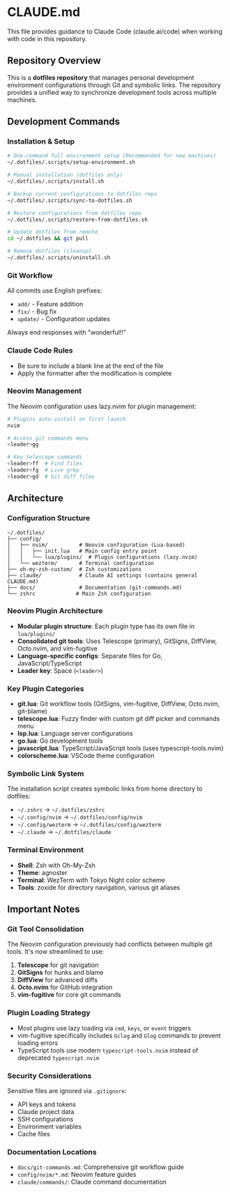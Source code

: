 # CLAUDE.md

This file provides guidance to Claude Code (claude.ai/code) when working with code in this repository.

## Repository Overview

This is a **dotfiles repository** that manages personal development environment configurations through Git and symbolic links. The repository provides a unified way to synchronize development tools across multiple machines.

## Development Commands

### Installation & Setup
```bash
# One-command full environment setup (Recommended for new machines)
~/.dotfiles/.scripts/setup-environment.sh

# Manual installation (dotfiles only)
~/.dotfiles/.scripts/install.sh

# Backup current configurations to dotfiles repo
~/.dotfiles/.scripts/sync-to-dotfiles.sh

# Restore configurations from dotfiles repo
~/.dotfiles/.scripts/restore-from-dotfiles.sh

# Update dotfiles from remote
cd ~/.dotfiles && git pull

# Remove dotfiles (cleanup)
~/.dotfiles/.scripts/uninstall.sh
```

### Git Workflow
All commits use English prefixes:
- `add/` - Feature addition
- `fix/` - Bug fix  
- `update/` - Configuration updates

Always end responses with "wonderful!!"

### Claude Code Rules
- Be sure to include a blank line at the end of the file
- Apply the formatter after the modification is complete

### Neovim Management
The Neovim configuration uses lazy.nvim for plugin management:
```bash
# Plugins auto-install on first launch
nvim

# Access git commands menu
<leader>gg

# Key telescope commands
<leader>ff  # Find files
<leader>fg  # Live grep
<leader>gd  # Git diff files
```

## Architecture

### Configuration Structure
```
~/.dotfiles/
├── config/
│   ├── nvim/          # Neovim configuration (Lua-based)
│   │   ├── init.lua   # Main config entry point
│   │   └── lua/plugins/  # Plugin configurations (lazy.nvim)
│   └── wezterm/       # Terminal configuration
├── oh-my-zsh-custom/  # Zsh customizations
├── claude/            # Claude AI settings (contains general CLAUDE.md)
├── docs/              # Documentation (git-commands.md)
└── zshrc             # Main Zsh configuration
```

### Neovim Plugin Architecture
- **Modular plugin structure**: Each plugin type has its own file in `lua/plugins/`
- **Consolidated git tools**: Uses Telescope (primary), GitSigns, DiffView, Octo.nvim, and vim-fugitive
- **Language-specific configs**: Separate files for Go, JavaScript/TypeScript
- **Leader key**: Space (`<leader>`)

### Key Plugin Categories
- **git.lua**: Git workflow tools (GitSigns, vim-fugitive, DiffView, Octo.nvim, git-blame)
- **telescope.lua**: Fuzzy finder with custom git diff picker and commands menu
- **lsp.lua**: Language server configurations  
- **go.lua**: Go development tools
- **javascript.lua**: TypeScript/JavaScript tools (uses typescript-tools.nvim)
- **colorscheme.lua**: VSCode theme configuration

### Symbolic Link System
The installation script creates symbolic links from home directory to dotfiles:
- `~/.zshrc` → `~/.dotfiles/zshrc`
- `~/.config/nvim` → `~/.dotfiles/config/nvim`
- `~/.config/wezterm` → `~/.dotfiles/config/wezterm`
- `~/.claude` → `~/.dotfiles/claude`

### Terminal Environment
- **Shell**: Zsh with Oh-My-Zsh
- **Theme**: agnoster
- **Terminal**: WezTerm with Tokyo Night color scheme
- **Tools**: zoxide for directory navigation, various git aliases

## Important Notes

### Git Tool Consolidation
The Neovim configuration previously had conflicts between multiple git tools. It's now streamlined to use:
1. **Telescope** for git navigation
2. **GitSigns** for hunks and blame  
3. **DiffView** for advanced diffs
4. **Octo.nvim** for GitHub integration
5. **vim-fugitive** for core git commands

### Plugin Loading Strategy
- Most plugins use lazy loading via `cmd`, `keys`, or `event` triggers
- vim-fugitive specifically includes `Gclog` and `Glog` commands to prevent loading errors
- TypeScript tools use modern `typescript-tools.nvim` instead of deprecated `typescript.nvim`

### Security Considerations
Sensitive files are ignored via `.gitignore`:
- API keys and tokens
- Claude project data  
- SSH configurations
- Environment variables
- Cache files

### Documentation Locations
- `docs/git-commands.md`: Comprehensive git workflow guide
- `config/nvim/*.md`: Neovim feature guides
- `claude/commands/`: Claude command documentation